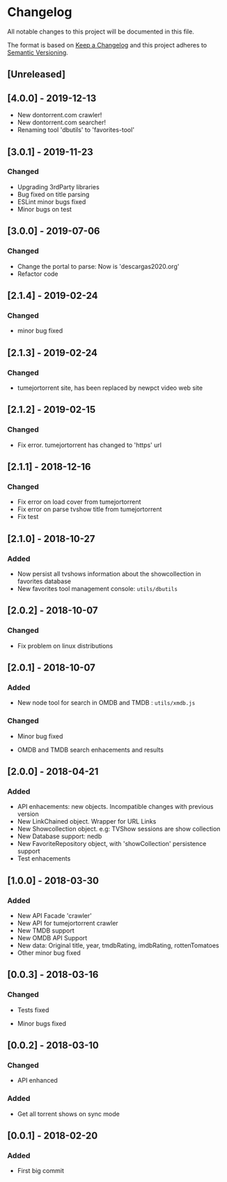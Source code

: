 # Changelog

All notable changes to this project will be documented in this file.

The format is based on [Keep a Changelog](http://keepachangelog.com/en/1.0.0/)
and this project adheres to [Semantic Versioning](http://semver.org/spec/v2.0.0.html).

## [Unreleased]

## [4.0.0] - 2019-12-13

- New dontorrent.com crawler!
- New dontorrent.com searcher!
- Renaming tool 'dbutils' to 'favorites-tool'

## [3.0.1] - 2019-11-23

### Changed

- Upgrading 3rdParty libraries
- Bug fixed on title parsing
- ESLint minor bugs fixed
- Minor bugs on test

## [3.0.0] - 2019-07-06

### Changed

- Change the portal to parse: Now is 'descargas2020.org'
- Refactor code

## [2.1.4] - 2019-02-24

### Changed

- minor bug fixed

## [2.1.3] - 2019-02-24

### Changed

- tumejortorrent site, has been replaced by newpct video web site

## [2.1.2] - 2019-02-15

### Changed

- Fix error. tumejortorrent has changed to 'https' url

## [2.1.1] - 2018-12-16

### Changed

- Fix error on load cover from tumejortorrent
- Fix error on parse tvshow title from tumejortorrent
- Fix test

## [2.1.0] - 2018-10-27

### Added

- Now persist all tvshows information about the showcollection in favorites database
- New favorites tool management console: `utils/dbutils`

## [2.0.2] - 2018-10-07

### Changed

- Fix problem on linux distributions

## [2.0.1] - 2018-10-07

### Added

- New node tool for search in OMDB and TMDB : `utils/xmdb.js`

### Changed

- Minor bug fixed

- OMDB and TMDB search enhacements and results

## [2.0.0] - 2018-04-21

### Added

- API enhacements: new objects. Incompatible changes with previous version
- New LinkChained object. Wrapper for URL Links
- New Showcollection object. e.g: TVShow sessions are show collection
- New Database support: nedb
- New FavoriteRepository object, with 'showCollection' persistence support
- Test enhacements

## [1.0.0] - 2018-03-30

### Added

- New API Facade 'crawler'
- New API for tumejortorrent crawler
- New TMDB support
- New OMDB API Support
- New data: Original title, year, tmdbRating, imdbRating, rottenTomatoes
- Other minor bug fixed

## [0.0.3] - 2018-03-16

### Changed

- Tests fixed

- Minor bugs fixed

## [0.0.2] - 2018-03-10

### Changed

- API enhanced

### Added

- Get all torrent shows on sync mode

## [0.0.1] - 2018-02-20

### Added

- First big commit
